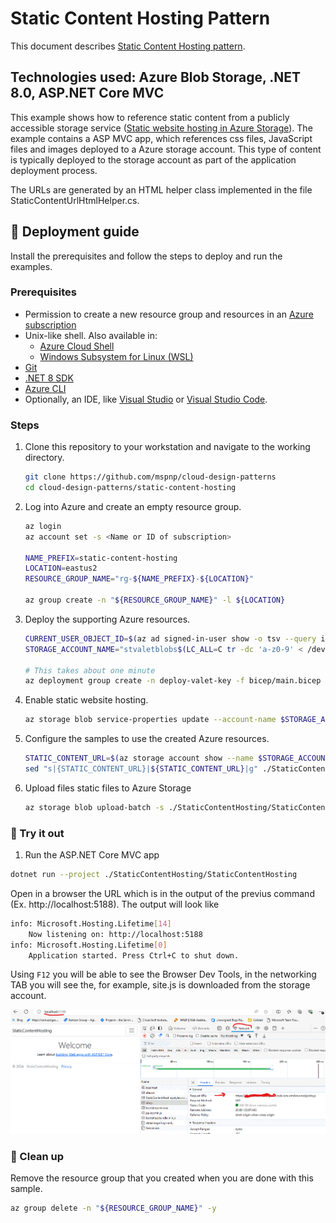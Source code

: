 # Static Content Hosting Pattern

This document describes [Static Content Hosting pattern](https://learn.microsoft.com/azure/architecture/patterns/static-content-hosting).

## Technologies used: Azure Blob Storage, .NET 8.0, ASP.NET Core MVC

This example shows how to reference static content from a publicly accessible storage service ([Static website hosting in Azure Storage](https://learn.microsoft.com/azure/storage/blobs/storage-blob-static-website)). The example contains a ASP MVC app, which references css files, JavaScript files and images deployed to a Azure storage account. This type of content is typically deployed to the storage account as part of the application deployment process.

The URLs are generated by an HTML helper class implemented in the file StaticContentUrlHtmlHelper.cs.

## :rocket: Deployment guide

Install the prerequisites and follow the steps to deploy and run the examples.

### Prerequisites

- Permission to create a new resource group and resources in an [Azure subscription](https://azure.com/free)
- Unix-like shell. Also available in:
  - [Azure Cloud Shell](https://shell.azure.com/)
  - [Windows Subsystem for Linux (WSL)](https://learn.microsoft.com/windows/wsl/install)
- [Git](https://git-scm.com/downloads)
- [.NET 8 SDK](https://dotnet.microsoft.com/download/dotnet/8.0)
- [Azure CLI](https://learn.microsoft.com/cli/azure/install-azure-cli)
- Optionally, an IDE, like  [Visual Studio](https://visualstudio.microsoft.com/downloads/) or [Visual Studio Code](https://code.visualstudio.com/).

### Steps

1. Clone this repository to your workstation and navigate to the working directory.

   ```bash
   git clone https://github.com/mspnp/cloud-design-patterns
   cd cloud-design-patterns/static-content-hosting
   ```

1. Log into Azure and create an empty resource group.  

   ```bash
   az login
   az account set -s <Name or ID of subscription>

   NAME_PREFIX=static-content-hosting
   LOCATION=eastus2
   RESOURCE_GROUP_NAME="rg-${NAME_PREFIX}-${LOCATION}"

   az group create -n "${RESOURCE_GROUP_NAME}" -l ${LOCATION}

   ```

1. Deploy the supporting Azure resources.

   ```bash
   CURRENT_USER_OBJECT_ID=$(az ad signed-in-user show -o tsv --query id)
   STORAGE_ACCOUNT_NAME="stvaletblobs$(LC_ALL=C tr -dc 'a-z0-9' < /dev/urandom | fold -w 7 | head -n 1)"

   # This takes about one minute
   az deployment group create -n deploy-valet-key -f bicep/main.bicep -g "${RESOURCE_GROUP_NAME}" -p storageAccountName=$STORAGE_ACCOUNT_NAME principalId=$CURRENT_USER_OBJECT_ID
   ```

1. Enable static website hosting.

   ```bash
   az storage blob service-properties update --account-name $STORAGE_ACCOUNT_NAME --static-website --index-document 'Index.html' --auth-mode login
   ```

1. Configure the samples to use the created Azure resources.

   ```bash
   STATIC_CONTENT_URL=$(az storage account show --name $STORAGE_ACCOUNT_NAME --query "primaryEndpoints.web" --output tsv)
   sed "s|{STATIC_CONTENT_URL}|${STATIC_CONTENT_URL}|g" ./StaticContentHosting/StaticContentHosting/appsettings.json.template > ./StaticContentHosting/StaticContentHosting/appsettings.json
   ```

1. Upload files static files to Azure Storage

   ```bash
   az storage blob upload-batch -s ./StaticContentHosting/StaticContentHosting/wwwroot/ -d '$web' --account-name $STORAGE_ACCOUNT_NAME --auth-mode login
   ```

### :checkered_flag: Try it out

1. Run the ASP.NET Core MVC app

  ```bash
  dotnet run --project ./StaticContentHosting/StaticContentHosting
  ```

  Open in a browser the URL which is in the output of the previus command (Ex. http://localhost:5188). The output will look like

  ```bash
  info: Microsoft.Hosting.Lifetime[14]
      Now listening on: http://localhost:5188
  info: Microsoft.Hosting.Lifetime[0]
      Application started. Press Ctrl+C to shut down.
  ```
  
  Using `F12` you will be able to see the Browser Dev Tools, in the networking TAB you will see the, for example, site.js is downloaded from the storage account.

  ![Verification Process](./Verification.gif)

### :broom: Clean up

Remove the resource group that you created when you are done with this sample.

```bash
az group delete -n "${RESOURCE_GROUP_NAME}" -y
```